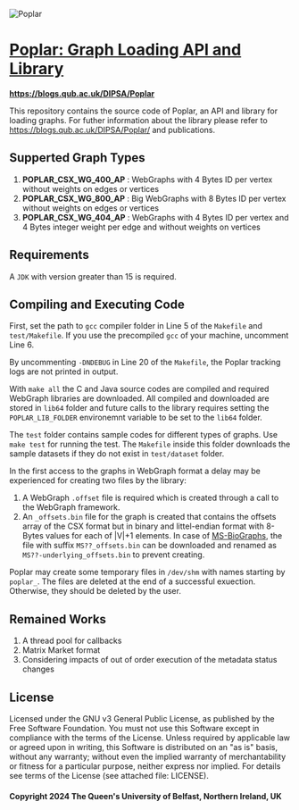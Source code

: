 ![Poplar](https://blogs.qub.ac.uk/dipsa/wp-content/uploads/sites/319/2024/02/poplar.jpg)

# [Poplar: Graph Loading API and Library](https://blogs.qub.ac.uk/DIPSA/Poplar/)

**https://blogs.qub.ac.uk/DIPSA/Poplar**

This repository contains the source code of Poplar, an API and library for loading graphs.
For futher information about the library please refer to https://blogs.qub.ac.uk/DIPSA/Poplar/ and publications.

## Supperted Graph Types
1. **POPLAR_CSX_WG_400_AP** : WebGraphs with 4 Bytes ID per vertex without weights on edges or vertices
2. **POPLAR_CSX_WG_800_AP** : Big WebGraphs with 8 Bytes ID per vertex without weights on edges or vertices
3. **POPLAR_CSX_WG_404_AP** : WebGraphs with 4 Bytes ID per vertex and 4 Bytes integer weight per edge and without weights on vertices

## Requirements

A `JDK` with version greater than 15 is required.

## Compiling and Executing Code
First, set the path to `gcc` compiler folder in Line 5 of the `Makefile` and `test/Makefile`. If you use the 
precompiled `gcc` of your machine, uncomment Line 6.

By uncommenting `-DNDEBUG` in Line 20 of the `Makefile`, the Poplar tracking logs are not printed in output.

With `make all` the C and Java source codes are compiled and required WebGraph libraries are downloaded. 
All compiled and downloaded are stored in `lib64` folder and future calls to the library requires setting
the `POPLAR_LIB_FOLDER` environemnt variable to be set to the `lib64` folder.

The `test` folder contains sample codes for different types of graphs. Use `make test` for running the test.
The `Makefile` inside this folder downloads the sample datasets if they do not exist in `test/dataset` folder.

In the first access to the graphs in WebGraph format a delay may be experienced for creating two files by the library:
1. A WebGraph `.offset` file is required which is created through a call to the WebGraph framework.
2. An `_offsets.bin` file for the graph is created that contains the offsets array of the CSX format but in binary and 
littel-endian format with 8-Bytes values for each of |V|+1 elements.
In case of [MS-BioGraphs](https://blogs.qub.ac.uk/DIPSA/MS-BioGraphs/), the file with suffix `MS??_offsets.bin` can
be downloaded and renamed as `MS??-underlying_offsets.bin` to prevent creating.

Poplar may create some temporary files in `/dev/shm` with names starting by `poplar_`. The files are deleted at the end of a 
successful exuection. Otherwise, they should be deleted by the user.

## Remained Works
1. A thread pool for callbacks
2. Matrix Market format
3. Considering impacts of out of order execution of the metadata status changes

## License
Licensed under the GNU v3 General Public License, as published by the Free Software Foundation. 
You must not use this Software except in compliance with the terms of the License. Unless required by applicable 
law or agreed upon in writing, this Software is distributed on an "as is" basis, without any warranty; without even 
the implied warranty of merchantability or fitness for a particular purpose, neither express nor implied. 
For details see terms of the License (see attached file: LICENSE). 

#### Copyright 2024 The Queen's University of Belfast, Northern Ireland, UK
